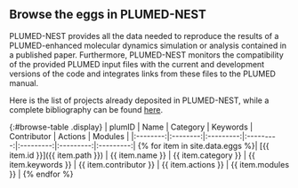 Browse the eggs in PLUMED-NEST
-----------------------------
PLUMED-NEST provides all the data needed to reproduce the results of a PLUMED-enhanced molecular dynamics simulation or analysis contained in a published paper. Furthermore, PLUMED-NEST monitors the compatibility of the provided PLUMED input files with the current and development versions of the code and integrates links from these files to the PLUMED manual.
  
Here is the list of projects already deposited in PLUMED-NEST, while a complete bibliography can be found [here](bibliography.md).
<!---
If you are a contributor, you can check if your eggs are still compatible with the current and master PLUMED versions [here](summary.md).
-->

{:#browse-table .display}
| plumID | Name | Category | Keywords | Contributor | Actions | Modules |
|:--------:|:--------:|:---------:|:---------:|:---------:|:---------:|:---------:|
{% for item in site.data.eggs %}| [{{ item.id }}]({{ item.path }}) | {{ item.name }} | {{ item.category }} | {{ item.keywords }} | {{ item.contributor }} | {{ item.actions }} | {{ item.modules }} |
{% endfor %}

<script>
$(document).ready(function() {
var table = $('#browse-table').DataTable({
  "dom": '<"search"f><"top"il>rt<"bottom"Bp><"clear">',
  language: { search: '', searchPlaceholder: "Search project..." },
  buttons: [
        'copy', 'excel', 'pdf'
  ],
  "columnDefs": [ 
     { "targets": 5, "visible": false },
     { "targets": 6, "visible": false }
  ],
  "order": [[ 0, "desc" ]]
  });
$('#browse-table-searchbar').keyup(function () {
  table.search( this.value ).draw();
  });
  hu = window.location.search.substring(1);
  searchfor = hu.split("=");
  if( searchfor[0]=="search" ) {
      table.search( searchfor[1] ).draw();
  } else if( searchfor[0]=="action" ) {
      fetch("./syntax.0.json")
        .then(response => {
        if (!response.ok) {
          throw new Error('Network response was not ok');
        }
        return response.json();
        })
        .then( data => document.getElementById("diplay_description").innerHTML = "<b>Showing eggs that use:</br></br>" + searchfor[1] + " (action): " + data[ searchfor[1] ]["description"] + " <a href=\"" + data[ searchfor[1] ]["hyperlink"] + "\">More details</a></b>")
      table.columns(5).search( "\\b" + searchfor[1] + "\\b", true, false, false ).draw();
  } else if( searchfor[0]=="module" ) {
      fetch("./syntax.0.json")
        .then(response => {
        if (!response.ok) {
          throw new Error('Network response was not ok');
        }
        return response.json();
        })
        .then( data => document.getElementById("diplay_description").innerHTML = "<b>Showing eggs that use:</br></br>" + searchfor[1] + " (module): " + data["modules"][ searchfor[1] ]["description"] + " <a href=\"" + data["modules"][ searchfor[1] ]["hyperlink"] + "\">More details</a></b>")
      table.columns(6).search( "\\b" + searchfor[1] + "\\b", true, false, false ).draw();
  }
});
</script>
